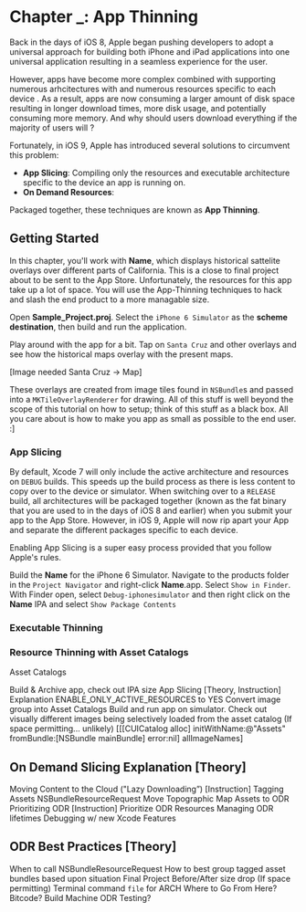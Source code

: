 # Chapter _: App Thinning

Back in the days of iOS 8, Apple began pushing developers to adopt a universal approach for building both iPhone and iPad applications into one universal application resulting in a seamless experience for the user. 

However, apps have become more complex combined with supporting numerous arhcitectures with and numerous resources specific to each device . As a result, apps are now consuming a larger amount of disk space resulting in longer download times, more disk usage, and potentially consuming more memory. And why should users download everything if the majority of users will ?

Fortunately, in iOS 9, Apple has introduced several solutions to circumvent this problem: 
- **App Slicing**: Compiling only the resources and executable architecture specific to the device an app is running on. 
- **On Demand Resources**:   

Packaged together, these techniques are known as **App Thinning**.

## Getting Started

In this chapter, you'll work with __Name__, which displays historical sattelite overlays over different parts of California. This is a close to final project about to be sent to the App Store. Unfortunately, the resources for this app take up a lot of space. You will use the App-Thinning techniques to hack and slash the end product to a more managable size.

Open __Sample_Project.proj__. Select the `iPhone 6 Simulator` as the **scheme destination**, then build and run the application.

Play around with the app for a bit. Tap on `Santa Cruz` and other overlays and see how the historical maps overlay with the present maps. 

[Image needed Santa Cruz -> Map]

These overlays are created from image tiles found in `NSBundle`s and passed into a `MKTileOverlayRenderer` for drawing. All of this stuff is well beyond the scope of this tutorial on how to setup; think of this stuff as a black box. All you care about is how to make you app as small as possible to the end user. :] 

### App Slicing

By default, Xcode 7 will only include the active architecture and resources on `DEBUG` builds. This speeds up the build process as there is less content to copy over to the device or simulator. When switching over to a `RELEASE` build, all architectures will be packaged together (known as the fat binary that you are used to in the days of iOS 8 and earlier) when you submit your app to the App Store. However, in iOS 9, Apple will now rip apart your App and separate the different packages specific to each device. 

Enabling App Slicing is a super easy process provided that you follow Apple's rules. 

Build the __Name__ for the iPhone 6 Simulator. Navigate to the products folder in the `Project Navigator` and right-click __Name__.app. Select `Show in Finder`. With Finder open, select `Debug-iphonesimulator` and then right click on the __Name__ IPA and select `Show Package Contents`  

### Executable Thinning


### Resource Thinning with Asset Catalogs

Asset Catalogs


Build & Archive app, check out IPA size App Slicing [Theory, Instruction]
Explanation
ENABLE_ONLY_ACTIVE_RESOURCES to YES
Convert image group into Asset Catalogs
Build and run app on simulator. Check out visually different images being selectively loaded from the asset catalog
(If space permitting... unlikely) [[[CUICatalog alloc] initWithName:@"Assets" fromBundle:[NSBundle mainBundle] error:nil] allImageNames]

## On Demand Slicing Explanation [Theory]

Moving Content to the Cloud ("Lazy Downloading”) [Instruction] Tagging Assets
NSBundleResourceRequest
Move Topographic Map Assets to ODR Prioritizing ODR [Instruction]
Prioritize ODR Resources Managing ODR lifetimes Debugging w/ new Xcode Features


## ODR Best Practices [Theory]

When to call NSBundleResourceRequest
How to best group tagged asset bundles based upon situation
Final Project
Before/After size drop
(If space permitting) Terminal command `file` for ARCH
Where to Go From Here? Bitcode?
Build Machine ODR Testing? 